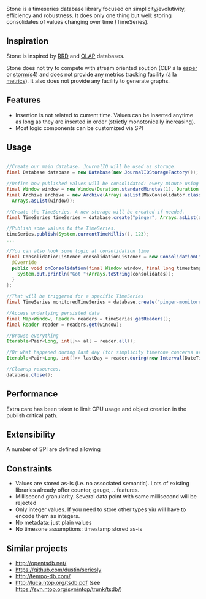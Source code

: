 Stone is a timeseries database library focused on simplicity/evolutivity, efficiency and robustness. It does only one thing but well: storing consolidates of values changing over time (TimeSeries).

## Inspiration

Stone is inspired by [RRD](http://oss.oetiker.ch/rrdtool/) and [OLAP](http://en.wikipedia.org/wiki/Online_Analytical_Processing) databases.

Stone does not try to compete with stream oriented soution (CEP à la [esper](http://esper.codehaus.org/) or [storm](http://storm-project.net/)/[s4](http://incubator.apache.org/s4/)) and does not provide any metrics tracking facility (à la [metrics](http://metrics.codahale.com/)).
It also does not provide any facility to generate graphs.

## Features

* Insertion is not related to current time. Values can be inserted anytime as long as they are inserted in order (strictly monotonically increasing).
* Most logic components can be customized via SPI

## Usage

```java

//Create our main database. JournalIO will be used as storage.
final Database database = new Database(new JournalIOStorageFactory());

//Define how published values will be consolidated: every minute using *max* algorithm and kept up to 1 hour.
final Window window = new Window(Duration.standardMinutes(1), Duration.standardHours(1));
final Archive archive = new Archive(Arrays.asList(MaxConsolidator.class),
  Arrays.asList(window));

//Create the TimeSeries. A new storage will be created if needed.
final TimeSeries timeSeries = database.create("pinger", Arrays.asList(archive));

//Publish some values to the TimeSeries.
timeSeries.publish(System.currentTimeMillis(), 123);
...

//You can also hook some logic at consolidation time
final ConsolidationListener consolidationListener = new ConsolidationListener() {
  @Override
  public void onConsolidation(final Window window, final long timestamp, final int[] consolidates) {
    System.out.println("Got "+Arrays.toString(consolidates));
  }
};

//That will be triggered for a specific TimeSeries
final TimeSeries monitoredTimeSeries = database.create("pinger-monitored", Arrays.asList(archive), Arrays.asList(consolidationListener));

//Access underlying persisted data
final Map<Window, Reader> readers = timeSeries.getReaders();
final Reader reader = readers.get(window);

//Browse everything
Iterable<Pair<Long, int[]>> all = reader.all();

//Or what happened during last day (for simplicity timezone concerns are ignored).
Iterable<Pair<Long, int[]>> lastDay = reader.during(new Interval(DateTime.now().minusDays(1), DateTime.now()));

//Cleanup resources.
database.close();
```

## Performance

Extra care has been taken to limit CPU usage and object creation in the publish critical path.

## Extensibility

A number of SPI are defined allowing 

## Constraints

* Values are stored as-is (i.e. no associated semantic). Lots of existing libraries already offer counter, gauge, .. features.
* Millisecond granularity. Several data point with same millisecond will be rejected
* Only integer values. If you need to store other types yiu will have to encode them as integers.
* No metadata: just plain values
* No timezone assumptions: timestamp stored as-is

## Similar projects

* http://opentsdb.net/
* https://github.com/dustin/seriesly
* http://tempo-db.com/
* http://luca.ntop.org/tsdb.pdf (see https://svn.ntop.org/svn/ntop/trunk/tsdb/)
